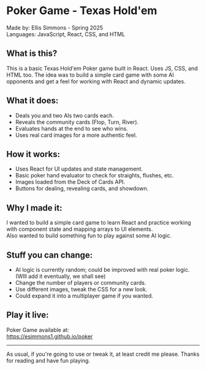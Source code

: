 Poker Game - Texas Hold'em
==========================

Made by: Ellis Simmons - Spring 2025  
Languages: JavaScript, React, CSS, and HTML

What is this?
--------------
This is a basic Texas Hold'em Poker game built in React. Uses JS, CSS, and HTML too.
The idea was to build a simple card game with some AI opponents and get a feel for working with React and dynamic updates.

What it does:
--------------
- Deals you and two AIs two cards each.  
- Reveals the community cards (Flop, Turn, River).  
- Evaluates hands at the end to see who wins.  
- Uses real card images for a more authentic feel.

How it works:
--------------
- Uses React for UI updates and state management.  
- Basic poker hand evaluator to check for straights, flushes, etc.  
- Images loaded from the Deck of Cards API.  
- Buttons for dealing, revealing cards, and showdown.

Why I made it:
--------------
I wanted to build a simple card game to learn React and practice working with component state and mapping arrays to UI elements.  
Also wanted to build something fun to play against some AI logic.

Stuff you can change:
---------------------
- AI logic is currently random; could be improved with real poker logic. (WIll add it eventually, we shall see)    
- Change the number of players or community cards.  
- Use different images, tweak the CSS for a new look.  
- Could expand it into a multiplayer game if you wanted.

Play it live:
--------------
Poker Game available at:  
https://esimmons1.github.io/poker

---
As usual, if you're going to use or tweak it, at least credit me please. Thanks for reading and have fun playing.
